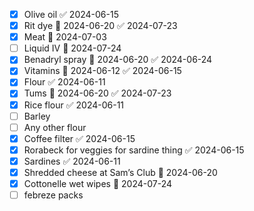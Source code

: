 - [x] Olive oil ✅ 2024-06-15
- [x] Rit dye 📅 2024-06-20 ✅ 2024-07-23
- [x] Meat 📅 2024-07-03
- [ ] Liquid IV 📅 2024-07-24 
- [x] Benadryl spray 📅 2024-06-20 ✅ 2024-06-24
- [x] Vitamins 📅 2024-06-12 ✅ 2024-06-15
- [x] Flour ✅ 2024-06-11
- [x] Tums 📅 2024-06-20 ✅ 2024-07-23
- [x] Rice flour ✅ 2024-06-11
- [ ] Barley
- [ ] Any other flour
- [x] Coffee filter ✅ 2024-06-15
- [x] Rorabeck for veggies for sardine thing ✅ 2024-06-15
- [x] Sardines ✅ 2024-06-11
- [x] Shredded cheese at Sam’s Club 📅 2024-06-20
- [x] Cottonelle wet wipes 📅 2024-07-24
- [ ] febreze packs